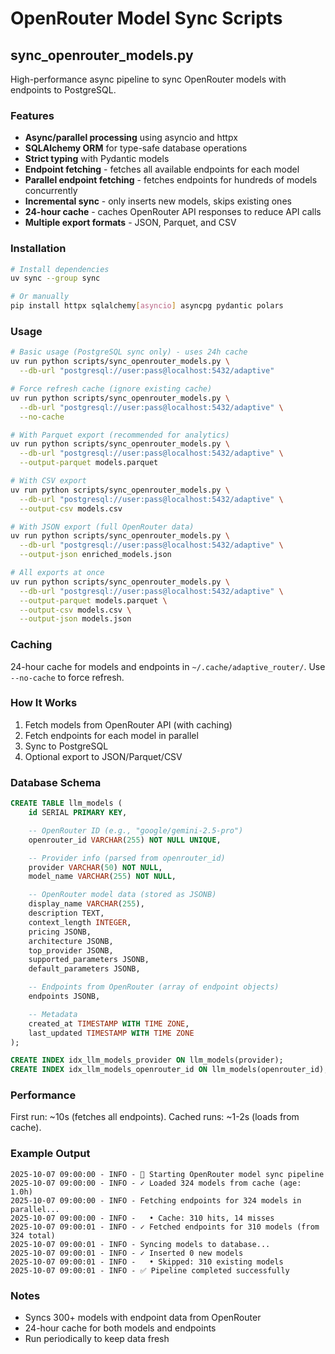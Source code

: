# OpenRouter Model Sync Scripts

## sync_openrouter_models.py

High-performance async pipeline to sync OpenRouter models with endpoints to PostgreSQL.

### Features

- **Async/parallel processing** using asyncio and httpx
- **SQLAlchemy ORM** for type-safe database operations
- **Strict typing** with Pydantic models
- **Endpoint fetching** - fetches all available endpoints for each model
- **Parallel endpoint fetching** - fetches endpoints for hundreds of models concurrently
- **Incremental sync** - only inserts new models, skips existing ones
- **24-hour cache** - caches OpenRouter API responses to reduce API calls
- **Multiple export formats** - JSON, Parquet, and CSV

### Installation

```bash
# Install dependencies
uv sync --group sync

# Or manually
pip install httpx sqlalchemy[asyncio] asyncpg pydantic polars
```

### Usage

```bash
# Basic usage (PostgreSQL sync only) - uses 24h cache
uv run python scripts/sync_openrouter_models.py \
  --db-url "postgresql://user:pass@localhost:5432/adaptive"

# Force refresh cache (ignore existing cache)
uv run python scripts/sync_openrouter_models.py \
  --db-url "postgresql://user:pass@localhost:5432/adaptive" \
  --no-cache

# With Parquet export (recommended for analytics)
uv run python scripts/sync_openrouter_models.py \
  --db-url "postgresql://user:pass@localhost:5432/adaptive" \
  --output-parquet models.parquet

# With CSV export
uv run python scripts/sync_openrouter_models.py \
  --db-url "postgresql://user:pass@localhost:5432/adaptive" \
  --output-csv models.csv

# With JSON export (full OpenRouter data)
uv run python scripts/sync_openrouter_models.py \
  --db-url "postgresql://user:pass@localhost:5432/adaptive" \
  --output-json enriched_models.json

# All exports at once
uv run python scripts/sync_openrouter_models.py \
  --db-url "postgresql://user:pass@localhost:5432/adaptive" \
  --output-parquet models.parquet \
  --output-csv models.csv \
  --output-json models.json
```

### Caching

24-hour cache for models and endpoints in `~/.cache/adaptive_router/`. Use `--no-cache` to force refresh.

### How It Works

1. Fetch models from OpenRouter API (with caching)
2. Fetch endpoints for each model in parallel
3. Sync to PostgreSQL
4. Optional export to JSON/Parquet/CSV

### Database Schema

```sql
CREATE TABLE llm_models (
    id SERIAL PRIMARY KEY,

    -- OpenRouter ID (e.g., "google/gemini-2.5-pro")
    openrouter_id VARCHAR(255) NOT NULL UNIQUE,

    -- Provider info (parsed from openrouter_id)
    provider VARCHAR(50) NOT NULL,
    model_name VARCHAR(255) NOT NULL,

    -- OpenRouter model data (stored as JSONB)
    display_name VARCHAR(255),
    description TEXT,
    context_length INTEGER,
    pricing JSONB,
    architecture JSONB,
    top_provider JSONB,
    supported_parameters JSONB,
    default_parameters JSONB,

    -- Endpoints from OpenRouter (array of endpoint objects)
    endpoints JSONB,

    -- Metadata
    created_at TIMESTAMP WITH TIME ZONE,
    last_updated TIMESTAMP WITH TIME ZONE
);

CREATE INDEX idx_llm_models_provider ON llm_models(provider);
CREATE INDEX idx_llm_models_openrouter_id ON llm_models(openrouter_id);
```

### Performance

First run: ~10s (fetches all endpoints). Cached runs: ~1-2s (loads from cache).

### Example Output

```
2025-10-07 09:00:00 - INFO - 🚀 Starting OpenRouter model sync pipeline
2025-10-07 09:00:00 - INFO - ✓ Loaded 324 models from cache (age: 1.0h)
2025-10-07 09:00:00 - INFO - Fetching endpoints for 324 models in parallel...
2025-10-07 09:00:00 - INFO -   • Cache: 310 hits, 14 misses
2025-10-07 09:00:01 - INFO - ✓ Fetched endpoints for 310 models (from 324 total)
2025-10-07 09:00:01 - INFO - Syncing models to database...
2025-10-07 09:00:01 - INFO - ✓ Inserted 0 new models
2025-10-07 09:00:01 - INFO -   • Skipped: 310 existing models
2025-10-07 09:00:01 - INFO - ✅ Pipeline completed successfully
```

### Notes

- Syncs 300+ models with endpoint data from OpenRouter
- 24-hour cache for both models and endpoints
- Run periodically to keep data fresh
